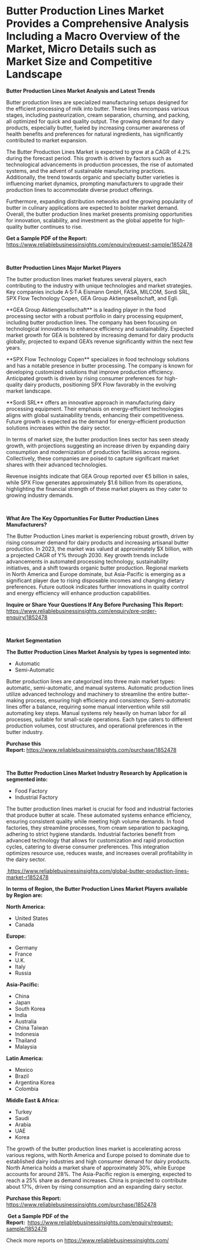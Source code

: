 <p><h1>Butter Production Lines Market Provides a Comprehensive Analysis Including a Macro Overview of the Market, Micro Details such as Market Size and Competitive Landscape</h1></p><p><strong>Butter Production Lines Market Analysis and Latest Trends</strong></p>
<p><p>Butter production lines are specialized manufacturing setups designed for the efficient processing of milk into butter. These lines encompass various stages, including pasteurization, cream separation, churning, and packing, all optimized for quick and quality output. The growing demand for dairy products, especially butter, fueled by increasing consumer awareness of health benefits and preferences for natural ingredients, has significantly contributed to market expansion.</p><p>The Butter Production Lines Market is expected to grow at a CAGR of 4.2% during the forecast period. This growth is driven by factors such as technological advancements in production processes, the rise of automated systems, and the advent of sustainable manufacturing practices. Additionally, the trend towards organic and specialty butter varieties is influencing market dynamics, prompting manufacturers to upgrade their production lines to accommodate diverse product offerings. </p><p>Furthermore, expanding distribution networks and the growing popularity of butter in culinary applications are expected to bolster market demand. Overall, the butter production lines market presents promising opportunities for innovation, scalability, and investment as the global appetite for high-quality butter continues to rise.</p></p>
<p><strong>Get a Sample PDF of the Report:&nbsp;</strong> <a href="https://www.reliablebusinessinsights.com/enquiry/request-sample/1852478?utm_campaign=3439&utm_medium=2&utm_source=Github&utm_content=ia&utm_term=12042025&utm_id=butter-production-lines">https://www.reliablebusinessinsights.com/enquiry/request-sample/1852478</a></p>
<p>&nbsp;</p>
<p><strong>Butter Production Lines Major Market Players</strong></p>
<p><p>The butter production lines market features several players, each contributing to the industry with unique technologies and market strategies. Key companies include A·S·T·A Eismann GmbH, FASA, MILCOM, Sordi SRL, SPX Flow Technology Copen, GEA Group Aktiengesellschaft, and Egli.</p><p>**GEA Group Aktiengesellschaft** is a leading player in the food processing sector with a robust portfolio in dairy processing equipment, including butter production lines. The company has been focusing on technological innovations to enhance efficiency and sustainability. Expected market growth for GEA is bolstered by increasing demand for dairy products globally, projected to expand GEA’s revenue significantly within the next few years.</p><p>**SPX Flow Technology Copen** specializes in food technology solutions and has a notable presence in butter processing. The company is known for developing customized solutions that improve production efficiency. Anticipated growth is driven by rising consumer preferences for high-quality dairy products, positioning SPX Flow favorably in the evolving market landscape.</p><p>**Sordi SRL** offers an innovative approach in manufacturing dairy processing equipment. Their emphasis on energy-efficient technologies aligns with global sustainability trends, enhancing their competitiveness. Future growth is expected as the demand for energy-efficient production solutions increases within the dairy sector.</p><p>In terms of market size, the butter production lines sector has seen steady growth, with projections suggesting an increase driven by expanding dairy consumption and modernization of production facilities across regions. Collectively, these companies are poised to capture significant market shares with their advanced technologies.</p><p>Revenue insights indicate that GEA Group reported over €5 billion in sales, while SPX Flow generates approximately $1.6 billion from its operations, highlighting the financial strength of these market players as they cater to growing industry demands.</p></p>
<p>&nbsp;</p>
<p><strong>What Are The Key Opportunities For Butter Production Lines Manufacturers?</strong></p>
<p><p>The Butter Production Lines market is experiencing robust growth, driven by rising consumer demand for dairy products and increasing artisanal butter production. In 2023, the market was valued at approximately $X billion, with a projected CAGR of Y% through 2030. Key growth trends include advancements in automated processing technology, sustainability initiatives, and a shift towards organic butter production. Regional markets in North America and Europe dominate, but Asia-Pacific is emerging as a significant player due to rising disposable incomes and changing dietary preferences. Future outlook indicates further innovations in quality control and energy efficiency will enhance production capabilities.</p></p>
<p><strong>Inquire or Share Your Questions If Any Before Purchasing This Report:</strong> <a href="https://www.reliablebusinessinsights.com/enquiry/pre-order-enquiry/1852478?utm_campaign=3439&utm_medium=2&utm_source=Github&utm_content=ia&utm_term=12042025&utm_id=butter-production-lines">https://www.reliablebusinessinsights.com/enquiry/pre-order-enquiry/1852478</a></p>
<p>&nbsp;</p>
<p><strong>Market Segmentation</strong></p>
<p><strong>The Butter Production Lines Market Analysis by types is segmented into:</strong></p>
<p><ul><li>Automatic</li><li>Semi-Automatic</li></ul></p>
<p><p>Butter production lines are categorized into three main market types: automatic, semi-automatic, and manual systems. Automatic production lines utilize advanced technology and machinery to streamline the entire butter-making process, ensuring high efficiency and consistency. Semi-automatic lines offer a balance, requiring some manual intervention while still automating key steps. Manual systems rely heavily on human labor for all processes, suitable for small-scale operations. Each type caters to different production volumes, cost structures, and operational preferences in the butter industry.</p></p>
<p><strong>Purchase this Report:&nbsp;</strong><a href="https://www.reliablebusinessinsights.com/purchase/1852478?utm_campaign=3439&utm_medium=2&utm_source=Github&utm_content=ia&utm_term=12042025&utm_id=butter-production-lines">https://www.reliablebusinessinsights.com/purchase/1852478</a></p>
<p>&nbsp;</p>
<p><strong>The Butter Production Lines Market Industry Research by Application is segmented into:</strong></p>
<p><ul><li>Food Factory</li><li>Industrial Factory</li></ul></p>
<p><p>The butter production lines market is crucial for food and industrial factories that produce butter at scale. These automated systems enhance efficiency, ensuring consistent quality while meeting high volume demands. In food factories, they streamline processes, from cream separation to packaging, adhering to strict hygiene standards. Industrial factories benefit from advanced technology that allows for customization and rapid production cycles, catering to diverse consumer preferences. This integration optimizes resource use, reduces waste, and increases overall profitability in the dairy sector.</p></p>
<p><a href="https://www.reliablebusinessinsights.com/global-butter-production-lines-market-r1852478?utm_campaign=3439&utm_medium=2&utm_source=Github&utm_content=ia&utm_term=12042025&utm_id=butter-production-lines">&nbsp;https://www.reliablebusinessinsights.com/global-butter-production-lines-market-r1852478</a></p>
<p><strong>In terms of Region, the Butter Production Lines Market Players available by Region are:</strong></p>
<p>
    <p> <strong> North America: </strong>
        <ul>
            <li>United States</li>
            <li>Canada</li>
        </ul>
        </p> 
    <p> <strong> Europe: </strong>
        <ul>
            <li>Germany</li>
            <li>France</li>
            <li>U.K.</li>
            <li>Italy</li>
            <li>Russia</li>
        </ul>
        </p> 
    <p> <strong> Asia-Pacific: </strong>
        <ul>
            <li>China</li>
            <li>Japan</li>
            <li>South Korea</li>
            <li>India</li>
            <li>Australia</li>
            <li>China Taiwan</li>
            <li>Indonesia</li>
            <li>Thailand</li>
            <li>Malaysia</li>
        </ul>
        </p> 
    <p> <strong> Latin America: </strong>
        <ul>
            <li>Mexico</li>
            <li>Brazil</li>
            <li>Argentina Korea</li>
            <li>Colombia</li>
        </ul>
        </p> 
    <p> <strong> Middle East & Africa: </strong>
        <ul>
            <li>Turkey</li>
            <li>Saudi</li>
            <li>Arabia</li>
            <li>UAE</li>
            <li>Korea</li>
        </ul>
    </p>
    </p>
<p><p>The growth of the butter production lines market is accelerating across various regions, with North America and Europe poised to dominate due to established dairy industries and high consumer demand for dairy products. North America holds a market share of approximately 30%, while Europe accounts for around 28%. The Asia-Pacific region is emerging, expected to reach a 25% share as demand increases. China is projected to contribute about 17%, driven by rising consumption and an expanding dairy sector.</p></p>
<p><strong>Purchase this Report: </strong><a href="https://www.reliablebusinessinsights.com/purchase/1852478?utm_campaign=3439&utm_medium=2&utm_source=Github&utm_content=ia&utm_term=12042025&utm_id=butter-production-lines">https://www.reliablebusinessinsights.com/purchase/1852478</a></p>
<p>&nbsp;<strong>Get a Sample PDF of the Report:&nbsp;&nbsp;</strong><a href="https://www.reliablebusinessinsights.com/enquiry/request-sample/1852478?utm_campaign=3439&utm_medium=2&utm_source=Github&utm_content=ia&utm_term=12042025&utm_id=butter-production-lines">https://www.reliablebusinessinsights.com/enquiry/request-sample/1852478</a></p>
<p><strong></strong></p>
<p>Check more reports on <a href="https://www.reliablebusinessinsights.com/?utm_campaign=3439&utm_medium=2&utm_source=Github&utm_content=ia&utm_term=12042025&utm_id=butter-production-lines">https://www.reliablebusinessinsights.com/</a></p>